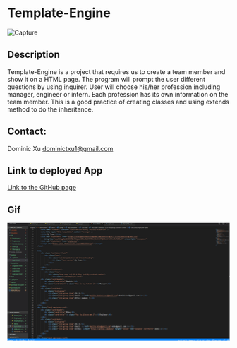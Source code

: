 # Template-Engine

![Capture](https://user-images.githubusercontent.com/46208528/75903199-7ab54d80-5dfe-11ea-8dab-ad392d263130.PNG)

## Description
Template-Engine is a project that requires us to create a team member and show it on a HTML page. The program will prompt the user different questions by using inquirer. User will choose his/her profession including manager, engineer or intern. Each profession has its own information on the team member. This is a good practice of creating classes and using extends method to do the inheritance.

## Contact:
Dominic Xu dominictxu1@gmail.com

## Link to deployed App
[Link to the GitHub page](https://lorddominic.github.io/Template-Engine/)

## Gif
![TeamMembers GIF](TeamMembers.gif)
